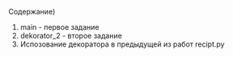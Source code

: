 Содержание)
1. main - первое задание
2. dekorator_2 - второе задание
3. Испозование декоратора в предыдущей из работ recipt.py
